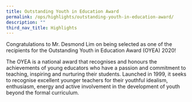 ```yaml
---
title: Outstanding Youth in Education Award
permalink: /ops/highlights/outstanding-youth-in-education-award/
description: ""
third_nav_title: Highlights
---
```

Congratulations to Mr. Desmond Lim on being selected as one of the recipients for the Outstanding Youth in Education Award (OYEA) 2020!

The OYEA is a national award that recognises and honours the achievements of young educators who have a passion and commitment to teaching, inspiring and nurturing their students. Launched in 1999, it seeks to recognise excellent younger teachers for their youthful idealism, enthusiasm, energy and active involvement in the development of youth beyond the formal curriculum.